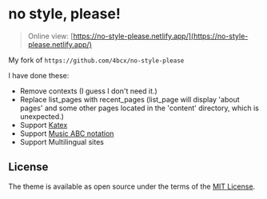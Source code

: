 # no style, please!

> Online view: [https://no-style-please.netlify.app/](https://no-style-please.netlify.app/)

My fork of `https://github.com/4bcx/no-style-please`

I have done these:

- Remove contexts (I guess I don't need it.)
- Replace list_pages with recent_pages (list_page will display 'about pages' and some other pages located in the 'content' directory, which is unexpected.)
- Support [Katex](https://katex.org/)
- Support [Music ABC notation](https://abcnotation.com/)
- Support Multilingual sites


## License

The theme is available as open source under the terms of the [MIT License](https://opensource.org/licenses/MIT).
